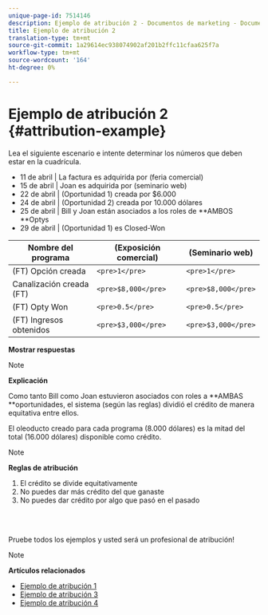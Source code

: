 ```yaml
---
unique-page-id: 7514146
description: Ejemplo de atribución 2 - Documentos de marketing - Documentación del producto
title: Ejemplo de atribución 2
translation-type: tm+mt
source-git-commit: 1a29614ec938074902af201b2ffc11cfaa625f7a
workflow-type: tm+mt
source-wordcount: '164'
ht-degree: 0%

---
```



# Ejemplo de atribución 2 {#attribution-example}

Lea el siguiente escenario e intente determinar los números que deben estar en la cuadrícula.

* 11 de abril | La factura es adquirida por (feria comercial)
* 15 de abril | Joan es adquirida por (seminario web)
* 22 de abril | (Oportunidad 1) creada por $6.000
* 24 de abril | (Oportunidad 2) creada por 10.000 dólares
* 25 de abril | Bill y Joan están asociados a los roles de **AMBOS **Optys
* 29 de abril | (Oportunidad 1) es Closed-Won

| Nombre del programa | (Exposición comercial) | (Seminario web) |
|---|---|---|
| (FT) Opción creada | `<pre>1</pre>` | `<pre>1</pre>` |
| Canalización creada (FT) | `<pre>$8,000</pre>` | `<pre>$8,000</pre>` |
| (FT) Opty Won | `<pre>0.5</pre>` | `<pre>0.5</pre>` |
| (FT) Ingresos obtenidos | `<pre>$3,000</pre>` | `<pre>$3,000</pre>` |

**Mostrar respuestas**

>[!NOTE]
>
>**Explicación**
>
>Como tanto Bill como Joan estuvieron asociados con roles a **AMBAS **oportunidades, el sistema (según las reglas) dividió el crédito de manera equitativa entre ellos.
>
>El oleoducto creado para cada programa (8.000 dólares) es la mitad del total (16.000 dólares) disponible como crédito.

>[!NOTE]
>
>**Reglas de atribución**
>
>1. El crédito se divide equitativamente
>1. No puedes dar más crédito del que ganaste
>1. No puedes dar crédito por algo que pasó en el pasado

>



<br> 

Pruebe todos los ejemplos y usted será un profesional de atribución!

>[!NOTE]
>
>**Artículos relacionados**
>
>* [Ejemplo de atribución 1](attribution-example-1.md)
>* [Ejemplo de atribución 3](attribution-example-3.md)
>* [Ejemplo de atribución 4](attribution-example-4.md)

